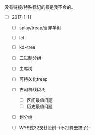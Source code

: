 没有链接/特殊标记的都是我不会的。

- [ ] 2017-1-11 
  - [ ] splay/treap/替罪羊树 
  - [ ] lct
  - [ ] kd~tree
  - [ ] 二进制分组
  - [ ] 主席树
  - [ ] 可持久化treap
  - [ ] 吉司机线段树
    - [ ] 区间最值问题
    - [ ] 历史最值问题
  - [ ] 划分树
  - [ ] ~~WYS式32叉线段树（不打算去搞了）~~
    


